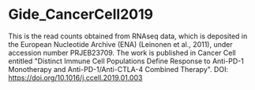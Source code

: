 # Gide_CancerCell2019
This is the read counts obtained from RNAseq data, which is deposited in the European Nucleotide Archive (ENA) (Leinonen et al., 2011), under accession number PRJEB23709. The work is published in Cancer Cell entitled "Distinct Immune Cell Populations Define Response to Anti-PD-1 Monotherapy and Anti-PD-1/Anti-CTLA-4 Combined Therapy". DOI: https://doi.org/10.1016/j.ccell.2019.01.003
